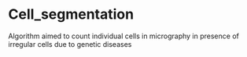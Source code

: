 # Cell_segmentation
Algorithm aimed to count individual cells in micrography in presence of irregular cells due to genetic diseases 

